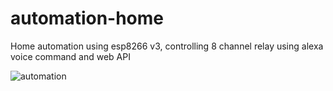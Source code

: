 # automation-home
Home automation using esp8266 v3, controlling 8 channel relay using alexa voice command and web API

![automation](https://assets.darrylfernandez.com/wp-content/uploads/2018/01/automation.jpg)

